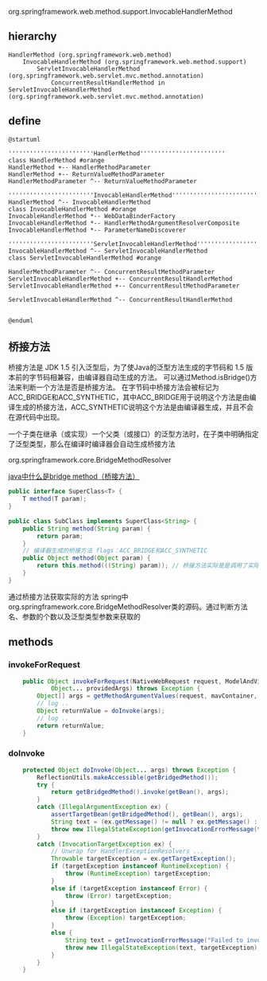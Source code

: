 org.springframework.web.method.support.InvocableHandlerMethod

## hierarchy
```
HandlerMethod (org.springframework.web.method)
    InvocableHandlerMethod (org.springframework.web.method.support)
        ServletInvocableHandlerMethod (org.springframework.web.servlet.mvc.method.annotation)
            ConcurrentResultHandlerMethod in ServletInvocableHandlerMethod (org.springframework.web.servlet.mvc.method.annotation)
```
## define
```plantuml
@startuml

''''''''''''''''''''''''HandlerMethod''''''''''''''''''''''''
class HandlerMethod #orange
HandlerMethod +-- HandlerMethodParameter
HandlerMethod +-- ReturnValueMethodParameter
HandlerMethodParameter ^-- ReturnValueMethodParameter

''''''''''''''''''''''''InvocableHandlerMethod''''''''''''''''''''''''
HandlerMethod ^-- InvocableHandlerMethod
class InvocableHandlerMethod #orange
InvocableHandlerMethod *-- WebDataBinderFactory
InvocableHandlerMethod *-- HandlerMethodArgumentResolverComposite
InvocableHandlerMethod *-- ParameterNameDiscoverer

''''''''''''''''''''''''ServletInvocableHandlerMethod''''''''''''''''''''''''
InvocableHandlerMethod ^-- ServletInvocableHandlerMethod
class ServletInvocableHandlerMethod #orange

HandlerMethodParameter ^-- ConcurrentResultMethodParameter 
ServletInvocableHandlerMethod +-- ConcurrentResultHandlerMethod
ServletInvocableHandlerMethod +-- ConcurrentResultMethodParameter

ServletInvocableHandlerMethod ^-- ConcurrentResultHandlerMethod


@enduml
```


## 桥接方法

桥接方法是 JDK 1.5 引入泛型后，为了使Java的泛型方法生成的字节码和 1.5 版本前的字节码相兼容，由编译器自动生成的方法。
可以通过Method.isBridge()方法来判断一个方法是否是桥接方法。
在字节码中桥接方法会被标记为ACC_BRIDGE和ACC_SYNTHETIC，其中ACC_BRIDGE用于说明这个方法是由编译生成的桥接方法，ACC_SYNTHETIC说明这个方法是由编译器生成，并且不会在源代码中出现。

一个子类在继承（或实现）一个父类（或接口）的泛型方法时，在子类中明确指定了泛型类型，那么在编译时编译器会自动生成桥接方法

org.springframework.core.BridgeMethodResolver

[java中什么是bridge method（桥接方法）](https://blog.csdn.net/mhmyqn/article/details/47342577 )

```java
public interface SuperClass<T> {
    T method(T param);
}
 
public class SubClass implements SuperClass<String> {
    public String method(String param) {
        return param;
    }
    // 编译器生成的桥接方法 flags：ACC_BRIDGE和ACC_SYNTHETIC
    public Object method(Object param) {
        return this.method(((String) param)); // 桥接方法实际是是调用了实际的泛型方法
    }
}

```

通过桥接方法获取实际的方法
spring中org.springframework.core.BridgeMethodResolver类的源码。通过判断方法名、参数的个数以及泛型类型参数来获取的


## methods

### invokeForRequest
```java
	public Object invokeForRequest(NativeWebRequest request, ModelAndViewContainer mavContainer,
			Object... providedArgs) throws Exception {
		Object[] args = getMethodArgumentValues(request, mavContainer, providedArgs);
        // log ..
		Object returnValue = doInvoke(args);
        // log ..
		return returnValue;
	}
```

### doInvoke
```java
    protected Object doInvoke(Object... args) throws Exception {
		ReflectionUtils.makeAccessible(getBridgedMethod());
		try {
			return getBridgedMethod().invoke(getBean(), args);
		}
		catch (IllegalArgumentException ex) {
			assertTargetBean(getBridgedMethod(), getBean(), args);
			String text = (ex.getMessage() != null ? ex.getMessage() : "Illegal argument");
			throw new IllegalStateException(getInvocationErrorMessage(text, args), ex);
		}
		catch (InvocationTargetException ex) {
			// Unwrap for HandlerExceptionResolvers ...
			Throwable targetException = ex.getTargetException();
			if (targetException instanceof RuntimeException) {
				throw (RuntimeException) targetException;
			}
			else if (targetException instanceof Error) {
				throw (Error) targetException;
			}
			else if (targetException instanceof Exception) {
				throw (Exception) targetException;
			}
			else {
				String text = getInvocationErrorMessage("Failed to invoke handler method", args);
				throw new IllegalStateException(text, targetException);
			}
		}
	}
```